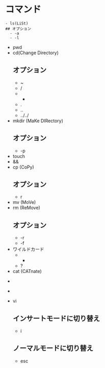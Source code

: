 # コマンド
	- ls(LiSt)
    ## オプション
      - -a
      - -l
  - pwd
  - cd(Change Directory)
    ## オプション
      - ~
      - /
      - -
      - .
      - ..
      - ../../
  - mkdir (MaKe DIRectory)
    ## オプション
      - -p
  - touch
  - &&
  - cp (CoPy)
    ## オプション
      - r
  - mv (MoVe)
  - rm (ReMove)
    ## オプション
      - -r
      - -f
  - ワイルドカード
    - *
    - ?
  - cat (CATnate)
  - >
  - >>
  - vi
    ## インサートモードに切り替え
      - i
    ## ノーマルモードに切り替え
      - esc

